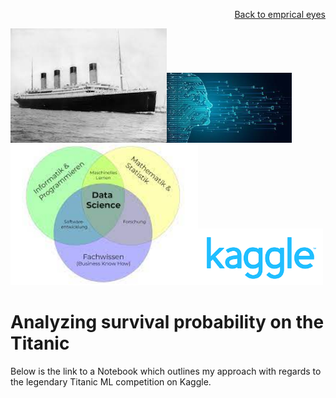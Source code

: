 <p align="right"> <a href="https://github.com/MWelHeb/empirical_eyes/blob/master/README.md">Back to emprical eyes</a> </p>

<img src = "Titanic.jfif" width="250"><img src = "datascience1.jfif" width="200"><img src = "datascience2.jfif" width="300"><img src = "kaggle.png" width="200">

# <a name="id0"></a>Analyzing survival probability on the Titanic 

Below is the link to a Notebook which outlines my approach with regards to the legendary Titanic ML competition on Kaggle. 
